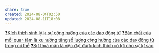 ```yaml
---
share: true
created: 2024-08-04T02:50
updated: 2024-08-11T18:08
---
```

[❓Kích thích sinh lý là sự cộng hưởng của các dao động tử](../V%E1%BA%ADt%20l%C3%BD%20lu%E1%BA%ADn/%E2%9D%93K%C3%ADch%20th%C3%ADch%20sinh%20l%C3%BD%20l%C3%A0%20s%E1%BB%B1%20c%E1%BB%99ng%20h%C6%B0%E1%BB%9Fng%20c%E1%BB%A7a%20c%C3%A1c%20dao%20%C4%91%E1%BB%99ng%20t%E1%BB%AD.md)
[❓Bản chất của mối quan tâm là xu hướng tăng số lượng cộng hưởng của các dao động tử trong cơ thể](../V%E1%BA%ADt%20l%C3%BD%20lu%E1%BA%ADn/%E2%9D%93B%E1%BA%A3n%20ch%E1%BA%A5t%20c%E1%BB%A7a%20m%E1%BB%91i%20quan%20t%C3%A2m%20l%C3%A0%20xu%20h%C6%B0%E1%BB%9Bng%20t%C4%83ng%20s%E1%BB%91%20l%C6%B0%E1%BB%A3ng%20c%E1%BB%99ng%20h%C6%B0%E1%BB%9Fng%20c%E1%BB%A7a%20c%C3%A1c%20dao%20%C4%91%E1%BB%99ng%20t%E1%BB%AD%20trong%20c%C6%A1%20th%E1%BB%83.md)
[❓Sự thoả mãn là việc đạt được kích thích có lợi cho sự tự sao](./%E2%9D%93S%E1%BB%B1%20tho%E1%BA%A3%20m%C3%A3n%20l%C3%A0%20vi%E1%BB%87c%20%C4%91%E1%BA%A1t%20%C4%91%C6%B0%E1%BB%A3c%20k%C3%ADch%20th%C3%ADch%20c%C3%B3%20l%E1%BB%A3i%20cho%20s%E1%BB%B1%20t%E1%BB%B1%20sao.md)